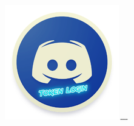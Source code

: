 <img src="https://raw.githubusercontent.com/CoSeR-Source/DC-Token-Login/master/Resources/DC%20Token%20Login.png" height=300 alt="">
___
